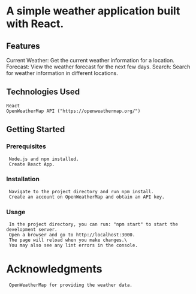 
# A simple weather application built with React.

## Features
   Current Weather: Get the current weather information for a location.
   Forecast: View the weather forecast for the next few days.
   Search: Search for weather information in different locations.

## Technologies Used
    React
    OpenWeatherMap API ("https://openweathermap.org/")

## Getting Started
   ### Prerequisites
     Node.js and npm installed.
     Create React App.
   ### Installation
     Navigate to the project directory and run npm install.
     Create an account on OpenWeatherMap and obtain an API key.

   ### Usage
     In the project directory, you can run: "npm start" to start the development server.
     Open a browser and go to http://localhost:3000.
     The page will reload when you make changes.\
     You may also see any lint errors in the console.

   
# Acknowledgments
     OpenWeatherMap for providing the weather data.
